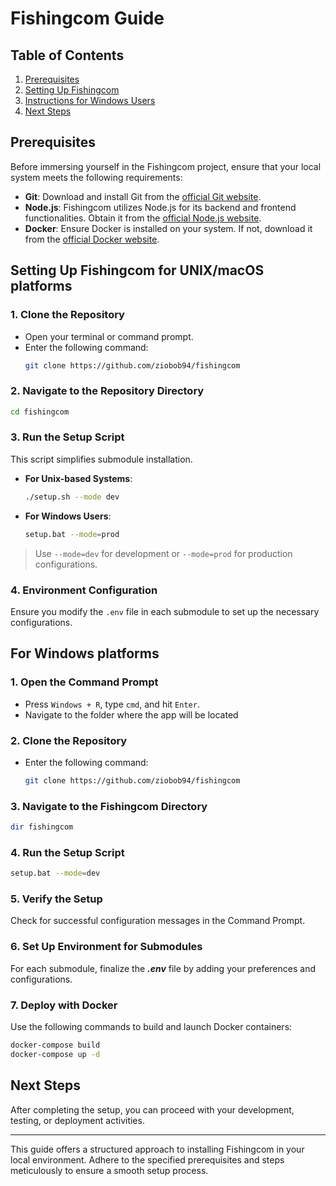 # Fishingcom Guide

## Table of Contents
1. [Prerequisites](#prerequisites)
2. [Setting Up Fishingcom](#configuring-fishingcom)
3. [Instructions for Windows Users](#for-windows-users)
4. [Next Steps](#subsequent-actions)

## Prerequisites

Before immersing yourself in the Fishingcom project, ensure that your local system meets the following requirements:

- **Git**: Download and install Git from the [official Git website](https://git-scm.com/).
- **Node.js**: Fishingcom utilizes Node.js for its backend and frontend functionalities. Obtain it from the [official Node.js website](https://nodejs.org/).
- **Docker**: Ensure Docker is installed on your system. If not, download it from the [official Docker website](https://www.docker.com/products/docker-desktop).

## Setting Up Fishingcom for UNIX/macOS platforms

### 1. Clone the Repository
- Open your terminal or command prompt.
- Enter the following command:
  ```bash
  git clone https://github.com/ziobob94/fishingcom
  ```

### 2. Navigate to the Repository Directory
```bash
cd fishingcom
```

### 3. Run the Setup Script
This script simplifies submodule installation.
- **For Unix-based Systems**:
  ```bash
  ./setup.sh --mode dev
  ```
- **For Windows Users**:
  ```bash
  setup.bat --mode=prod
  ```
> Use `--mode=dev` for development or `--mode=prod` for production configurations.

### 4. Environment Configuration
Ensure you modify the `.env` file in each submodule to set up the necessary configurations.

## For Windows platforms

### 1. Open the Command Prompt
- Press `Windows + R`, type `cmd`, and hit `Enter`.
- Navigate to the folder where the app will be located

### 2. Clone the Repository
- Enter the following command:
  ```bash
  git clone https://github.com/ziobob94/fishingcom
  ```

### 3. Navigate to the Fishingcom Directory
```bash
dir fishingcom
```

### 4. Run the Setup Script
```bash
setup.bat --mode=dev
```

### 5. Verify the Setup
Check for successful configuration messages in the Command Prompt.

### 6. Set Up Environment for Submodules
For each submodule, finalize the ***.env***  file by adding your preferences and configurations.

### 7. Deploy with Docker
Use the following commands to build and launch Docker containers:

```bash
docker-compose build
docker-compose up -d
```

## Next Steps

After completing the setup, you can proceed with your development, testing, or deployment activities.

---

This guide offers a structured approach to installing Fishingcom in your local environment. Adhere to the specified prerequisites and steps meticulously to ensure a smooth setup process.